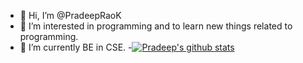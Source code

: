 - 👋 Hi, I’m @PradeepRaoK
- 👀 I’m interested in programming and to learn new things related to programming.
- 🌱 I’m currently BE in CSE.
-[![Pradeep's github stats](https://github-readme-stats.vercel.app/api?username=PradeepRaoK)](https://github.com/PradeepRaoK/github-readme-stats)

<!---
PradeepRaoK/PradeepRaoK is a ✨ special ✨ repository because its `README.md` (this file) appears on your GitHub profile.
You can click the Preview link to take a look at your changes.
--->
